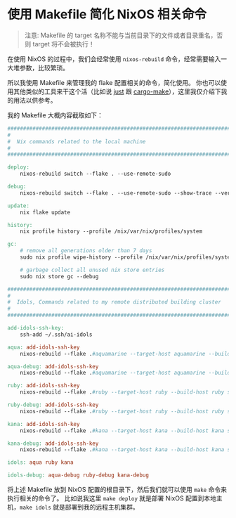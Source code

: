 # 使用 Makefile 简化 NixOS 相关命令

> 注意: Makefile 的 target 名称不能与当前目录下的文件或者目录重名，否则 target 将不会被执行！

在使用 NixOS 的过程中，我们会经常使用 `nixos-rebuild` 命令，经常需要输入一大堆参数，比较繁琐。

所以我使用 Makefile 来管理我的 flake 配置相关的命令，简化使用。
你也可以使用其他类似的工具来干这个活（比如说 [just](https://github.com/casey/just) 跟 [cargo-make](https://github.com/sagiegurari/cargo-make)），这里我仅介绍下我的用法以供参考。

我的 Makefile 大概内容截取如下：

```makefile
############################################################################
#
#  Nix commands related to the local machine
#
############################################################################

deploy:
	nixos-rebuild switch --flake . --use-remote-sudo

debug:
	nixos-rebuild switch --flake . --use-remote-sudo --show-trace --verbose

update:
	nix flake update

history:
	nix profile history --profile /nix/var/nix/profiles/system

gc:
	# remove all generations older than 7 days
	sudo nix profile wipe-history --profile /nix/var/nix/profiles/system  --older-than 7d

	# garbage collect all unused nix store entries
	sudo nix store gc --debug

############################################################################
#
#  Idols, Commands related to my remote distributed building cluster
#
############################################################################

add-idols-ssh-key:
	ssh-add ~/.ssh/ai-idols

aqua: add-idols-ssh-key
	nixos-rebuild --flake .#aquamarine --target-host aquamarine --build-host aquamarine switch --use-remote-sudo

aqua-debug: add-idols-ssh-key
	nixos-rebuild --flake .#aquamarine --target-host aquamarine --build-host aquamarine switch --use-remote-sudo --show-trace --verbose

ruby: add-idols-ssh-key
	nixos-rebuild --flake .#ruby --target-host ruby --build-host ruby switch --use-remote-sudo

ruby-debug: add-idols-ssh-key
	nixos-rebuild --flake .#ruby --target-host ruby --build-host ruby switch --use-remote-sudo --show-trace --verbose

kana: add-idols-ssh-key
	nixos-rebuild --flake .#kana --target-host kana --build-host kana switch --use-remote-sudo

kana-debug: add-idols-ssh-key
	nixos-rebuild --flake .#kana --target-host kana --build-host kana switch --use-remote-sudo --show-trace --verbose

idols: aqua ruby kana

idols-debug: aqua-debug ruby-debug kana-debug
```

将上述 Makefile 放到 NixOS 配置的根目录下，然后我们就可以使用 `make` 命令来执行相关的命令了。
比如说我这里 `make deploy` 就是部署 NixOS 配置到本地主机，`make idols` 就是部署到我的远程主机集群。
